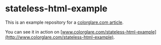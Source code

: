 stateless-html-example
======================

This is an example repository for a [colorglare.com article](http://www.colorglare.com/2014/11/24/stateless-html.html).

You can see it in action on [www.colorglare.com/stateless-html-example](http://www.colorglare.com/stateless-html-example).
